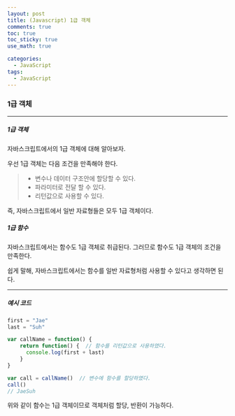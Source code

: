 ```yaml
---
layout: post
title: (Javascript) 1급 객체
comments: true
toc: true
toc_sticky: true
use_math: true

categories:
  - JavaScript
tags:
  - JavaScript
---
```




### 1급 객체

---

##### 1급 객체

자바스크립트에서의 1급 객체에 대해 알아보자.

우선 1급 객체는 다음 조건을 만족해야 한다.



>- 변수나 데이터 구조안에 할당할 수 있다.
>- 파라미터로 전달 할 수 있다.
>- 리턴값으로 사용할 수 있다.



즉, 자바스크립트에서 일반 자료형들은 모두 1급 객체이다.



##### 1급 함수

자바스크립트에서는 함수도 1급 객체로 취급된다. 그러므로 함수도 1급 객체의 조건을 만족한다.

쉽게 말해, 자바스크립트에서는 함수를 일반 자료형처럼 사용할 수 있다고 생각하면 된다.



---

##### 예시 코드

```javascript
first = "Jae"
last = "Suh"

var callName = function() {  
    return function() {  // 함수를 리턴값으로 사용하였다.
      console.log(first + last)
    }
}

var call = callName()  // 변수에 함수를 할당하였다.
call() 
// JaeSuh
```

위와 같이 함수는 1급 객체이므로 객체처럼 할당, 반환이 가능하다.
